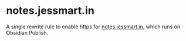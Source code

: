 # notes.jessmart.in

A single rewrite rule to enable https for [notes.jessmart.in](https://notes.jessmart.in), which runs on Obsidian Publish.
